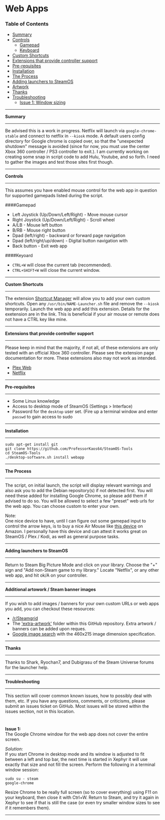 # Web Apps

### Table of Contents
* [Summary](#summary)
* [Controls](#controls)
  * [Gamepad](#gamepad)
  * [Keyboard](#keyboard)
* [Custom Shortcuts](#customshortcuts)
* [Extensions that provide controller support](#exts)
* [Pre-requisites](#pre-reqs)
* [Installation](#install)
* [The Process](#process)
* [Adding launchers to SteamOS](#launchers)
* [Artwork](#artwork)
* [Thanks](#thanks)
* [Troubleshooting](#troubleshooting)
  * [Issue 1: Window sizing](#issue1)

<a name="summary"></a>
***
**Summary**
***
Be advised this is a work in progress. Netflix will launch via `google-chrome-stable` and connect to netflix in `--kiosk` mode. A default users config directory for Google chrome is copied over, so that the "unexpected shutdown" message is avoided (since for now, you must use the center Xbox 360 controller / PS3 controller to exit.). I am currently working on creating some snap in script code to add Hulu, Youtube, and so forth. I need to gather the images and test those sites first though.

<a name="controls"></a>
***
**Controls** 
***
This assumes you have enabled mouse control for the web app in question for supported gamepads listed during the script.

<a name="gamepad"></a>
####Gamepad 
* Left Joystick (Up/Down/Left/Right) - Move mouse cursor
* Right Joystick (Up/Down/Left/Right) - Scroll wheel
* A/LB - Mouse left button
* B/RB - Mouse right button
* Dpad (left/right) - backward or forward page navigation
* Dpad (left/right/up/down) - Digital button navigation with 
* Back button - Exit web app

<a name="keyboard"></a>
####Keyoard
* `CTRL+W` will close the current tab (recommended).
* `CTRL+SHIFT+W` will close the current window.

<a name="customshortcuts"></a>
***
**Custom Shortcuts**
***
The extension [Shortcut Manager](https://chrome.google.com/webstore/detail/shortcut-manager/mgjjeipcdnnjhgodgjpfkffcejoljijf) will allow you to add your own custom shortcuts. Open any `/usr/bin/NAME-Launcher.sh` file and remove the `--kiosk` temporarily. Launch the web app and add this extension. Details for the exetension are in the link. This is beneficial if your air mouse or remote does not have a CTRL key like mine.

<a name="exts"></a>
***
**Extensions that provide controller support**
***
Please keep in mind that the majority, if not all, of these extensions are only tested with an official Xbox 360 controller. Please see the extension page documentation for more. These extensions also may not work as intended.
* [Plex Web](https://chrome.google.com/webstore/detail/gamepad-for-plex-web/haoeganpancihdffhohfeeeejpbahlld)
* [Netflix](https://chrome.google.com/webstore/detail/netflix-controller-suppor/flakmgbknagcohphpoogebajjbmlmngh)

<a name="pre-reqs"></a>
***
**Pre-requisites**
***
* Some Linux knowledge
* Access to desktop mode of SteamOS (Settings > Interface)
* Password for the `desktop` user set. (Fire up a terminal window and enter `passwd` to gain access to sudo

<a name="install"></a>
***
**Installation**
***
    sudo apt-get install git
    git clone https://github.com/ProfessorKaos64/SteamOS-Tools
    cd SteamOS-Tools
    ./desktop-software.sh install webapp

<a name="process"></a>
***
**The Process**
***
The script, on initial launch, the script will display relevant warnings and also ask you to add the Debian repository(s) if not detected first. You will need these added for installing Google Chrome, so please add them if advised to do so. You will be allowed to select a few "preset" web urls for the web app. You can choose custom to enter your own.

Note:  
One nice device to have, until I can figure out some gamepad input to control the arrow keys, is to buy a nice Air Mouse like [this device](http://www.amazon.com/Aerb-Wireless-Keyboard-Multifunctional-3-Gsensor/dp/B00K768DHY/ref=sr_1_1?ie=UTF8&qid=1432255815&sr=8-1&keywords=air+mouse) on Amazon. I personally have this device and can attest it works great on SteamOS / Plex / Kodi, as well as general purpose tasks.

<a name="launchers"></a>
***
**Adding launchers to SteamOS**
***
Return to Steam Big Picture Mode and click on your library. Choose the "+" sign and "Add non-Steam game to my library." Locate "Netflix", or any other web app, and hit ok/A on your controller.

<a name="artwork"></a>
***
**Additional artowork / Steam banner images**
***
If you wish to add images / banners for your own custom URLs or web apps you add, you can checkout these resources:

* [/r/Steamgrid](http://www.reddit.com/r/steamgrid)
* The ['extra-artwork'](https://github.com/ProfessorKaos64/SteamOS-Tools/tree/master/cfgs/extra-artwork) folder within this GitHub repository. Extra artwork / banners can be added upon reques.
* [Google image search](https://www.google.com/search?q=steam&biw=1366&bih=644&tbm=isch&source=lnt&tbs=isz:ex,iszw:460,iszh:215) with the 460x215 image dimension specification.

<a name="thanks"></a>
***
**Thanks**
***
Thanks to Shark, Ryochan7, and Dubigrasu of the Steam Universe forums for the launcher help.

<a name="troubleshooting"></a>
***
**Troubleshooting**
***
This section will cover common known issues, how to possibly deal with them, etc. If you have any questions, comments, or criticisms, please submit an issues ticket on GitHub. Most issues will be stored within the issues section, not in this location.

<a name="issue1"></a>
===
**Issue 1:**  
The Google Chrome window for the web app does not cover the entire screen.

*Solution:*    
If you start Chrome in desktop mode and its window is adjusted to fit between a left and top bar, the next time is started in Xephyr it will use exactly that size and not fill the screen. Perform the following in a terminal window session:

```
sudo su - steam
google-chrome
```

Resize Chrome to be really full screen (so to cover everything) using F11 on your keyboard, then close it with Ctrl+W. Return to Steam, and try it again in Xephyr to see if that is still the case (or even try smaller window sizes to see if it remembers them).

***
